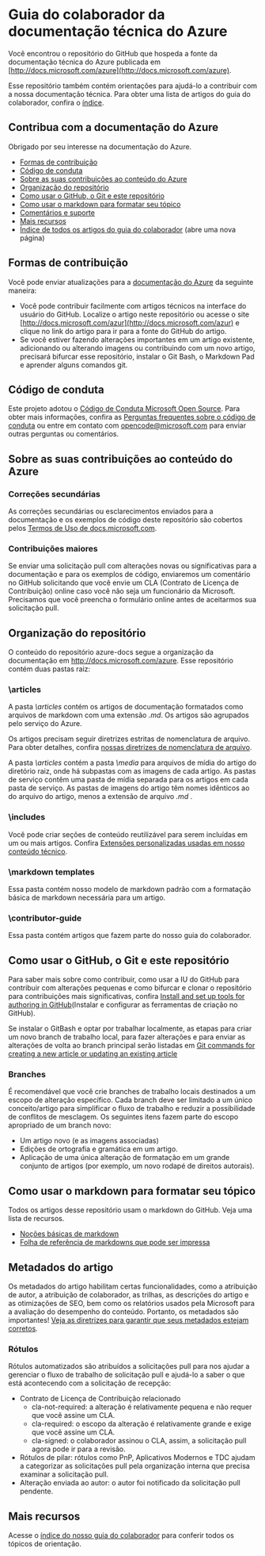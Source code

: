 # <a name="azure-technical-documentation-contributor-guide"></a>Guia do colaborador da documentação técnica do Azure
Você encontrou o repositório do GitHub que hospeda a fonte da documentação técnica do Azure publicada em [http://docs.microsoft.com/azure](http://docs.microsoft.com/azure).

Esse repositório também contém orientações para ajudá-lo a contribuir com a nossa documentação técnica. Para obter uma lista de artigos do guia do colaborador, confira o [índice](contributor-guide/contributor-guide-index.md).

## <a name="contribute-to-azure-documentation"></a>Contribua com a documentação do Azure
Obrigado por seu interesse na documentação do Azure.

* [Formas de contribuição](#ways-to-contribute)
* [Código de conduta](#code-of-conduct)
* [Sobre as suas contribuições ao conteúdo do Azure](#about-your-contributions-to-azure-content)
* [Organização do repositório](#repository-organization)
* [Como usar o GitHub, o Git e este repositório](#use-github-git-and-this-repository)
* [Como usar o markdown para formatar seu tópico](#how-to-use-markdown-to-format-your-topic)
* [Comentários e suporte](./contributor-guide/feedback-and-comments.md)
* [Mais recursos](#more-resources)
* [Índice de todos os artigos do guia do colaborador](contributor-guide/contributor-guide-index.md) (abre uma nova página)

## <a name="ways-to-contribute"></a>Formas de contribuição
Você pode enviar atualizações para a [documentação do Azure](http://docs.microsoft.com/azure) da seguinte maneira:

* Você pode contribuir facilmente com artigos técnicos na interface do usuário do GitHub. Localize o artigo neste repositório ou acesse o site [http://docs.microsoft.com/azur](http://docs.microsoft.com/azur) e clique no link do artigo para ir para a fonte do GitHub do artigo.
* Se você estiver fazendo alterações importantes em um artigo existente, adicionando ou alterando imagens ou contribuindo com um novo artigo, precisará bifurcar esse repositório, instalar o Git Bash, o Markdown Pad e aprender alguns comandos git.

## <a name="code-of-conduct"></a>Código de conduta
Este projeto adotou o [Código de Conduta Microsoft Open Source](https://opensource.microsoft.com/codeofconduct/). Para obter mais informações, confira as [Perguntas frequentes sobre o código de conduta](https://opensource.microsoft.com/codeofconduct/faq/) ou entre em contato com [opencode@microsoft.com](mailto:opencode@microsoft.com) para enviar outras perguntas ou comentários.

## <a name="about-your-contributions-to-azure-content"></a>Sobre as suas contribuições ao conteúdo do Azure
### <a name="minor-corrections"></a>Correções secundárias
As correções secundárias ou esclarecimentos enviados para a documentação e os exemplos de código deste repositório são cobertos pelos [Termos de Uso de docs.microsoft.com](/enterprise-mobility-security/termsofuse).

### <a name="larger-submissions"></a>Contribuições maiores
Se enviar uma solicitação pull com alterações novas ou significativas para a documentação e para os exemplos de código, enviaremos um comentário no GitHub solicitando que você envie um CLA (Contrato de Licença de Contribuição) online caso você não seja um funcionário da Microsoft. Precisamos que você preencha o formulário online antes de aceitarmos sua solicitação pull.

## <a name="repository-organization"></a>Organização do repositório
O conteúdo do repositório azure-docs segue a organização da documentação em http://docs.microsoft.com/azure. Esse repositório contém duas pastas raiz:

### <a name="articles"></a>\articles
A pasta *\articles* contém os artigos de documentação formatados como arquivos de markdown com uma extensão *.md*. Os artigos são agrupados pelo serviço do Azure. 

Os artigos precisam seguir diretrizes estritas de nomenclatura de arquivo. Para obter detalhes, confira [nossas diretrizes de nomenclatura de arquivo](contributor-guide/file-names-and-locations.md).

A pasta *\articles* contém a pasta *\media* para arquivos de mídia do artigo do diretório raiz, onde há subpastas com as imagens de cada artigo.  As pastas de serviço contêm uma pasta de mídia separada para os artigos em cada pasta de serviço. As pastas de imagens do artigo têm nomes idênticos ao do arquivo do artigo, menos a extensão de arquivo *.md* .

### <a name="includes"></a>\includes
Você pode criar seções de conteúdo reutilizável para serem incluídas em um ou mais artigos. Confira [Extensões personalizadas usadas em nosso conteúdo técnico](contributor-guide/custom-markdown-extensions.md).

### <a name="markdown-templates"></a>\markdown templates
Essa pasta contém nosso modelo de markdown padrão com a formatação básica de markdown necessária para um artigo.

### <a name="contributorguide"></a>\contributor-guide
Essa pasta contém artigos que fazem parte do nosso guia do colaborador.  

## <a name="use-github-git-and-this-repository"></a>Como usar o GitHub, o Git e este repositório
Para saber mais sobre como contribuir, como usar a IU do GitHub para contribuir com alterações pequenas e como bifurcar e clonar o repositório para contribuições mais significativas, confira [Install and set up tools for authoring in GitHub](contributor-guide/tools-and-setup.md)(Instalar e configurar as ferramentas de criação no GitHub).

Se instalar o GitBash e optar por trabalhar localmente, as etapas para criar um novo branch de trabalho local, para fazer alterações e para enviar as alterações de volta ao branch principal serão listadas em [Git commands for creating a new article or updating an existing article](contributor-guide/git-commands-for-master.md)

### <a name="branches"></a>Branches
É recomendável que você crie branches de trabalho locais destinados a um escopo de alteração específico. Cada branch deve ser limitado a um único conceito/artigo para simplificar o fluxo de trabalho e reduzir a possibilidade de conflitos de mesclagem.  Os seguintes itens fazem parte do escopo apropriado de um branch novo:

* Um artigo novo (e as imagens associadas)
* Edições de ortografia e gramática em um artigo.
* Aplicação de uma única alteração de formatação em um grande conjunto de artigos (por exemplo, um novo rodapé de direitos autorais).

## <a name="how-to-use-markdown-to-format-your-topic"></a>Como usar o markdown para formatar seu tópico
Todos os artigos desse repositório usam o markdown do GitHub.  Veja uma lista de recursos.

* [Noções básicas de markdown](https://help.github.com/articles/markdown-basics/)
* [Folha de referência de markdowns que pode ser impressa](./contributor-guide/media/documents/markdown-cheatsheet.pdf?raw=true)

## <a name="article-metadata"></a>Metadados do artigo
Os metadados do artigo habilitam certas funcionalidades, como a atribuição de autor, a atribuição de colaborador, as trilhas, as descrições do artigo e as otimizações de SEO, bem como os relatórios usados pela Microsoft para a avaliação do desempenho do conteúdo. Portanto, os metadados são importantes! [Veja as diretrizes para garantir que seus metadados estejam corretos](contributor-guide/article-metadata.md).

### <a name="labels"></a>Rótulos
Rótulos automatizados são atribuídos a solicitações pull para nos ajudar a gerenciar o fluxo de trabalho de solicitação pull e ajudá-lo a saber o que está acontecendo com a solicitação de recepção:

* Contrato de Licença de Contribuição relacionado
  * cla-not-required: a alteração é relativamente pequena e não requer que você assine um CLA.
  * cla-required: o escopo da alteração é relativamente grande e exige que você assine um CLA.
  * cla-signed: o colaborador assinou o CLA, assim, a solicitação pull agora pode ir para a revisão.
* Rótulos de pilar: rótulos como PnP, Aplicativos Modernos e TDC ajudam a categorizar as solicitações pull pela organização interna que precisa examinar a solicitação pull.
* Alteração enviada ao autor: o autor foi notificado da solicitação pull pendente.

## <a name="more-resources"></a>Mais recursos
Acesse o [índice do nosso guia do colaborador](contributor-guide/contributor-guide-index.md) para conferir todos os tópicos de orientação.



<!--HONumber=Nov16_HO3-->


